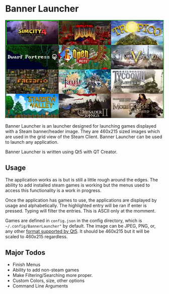 # Banner Launcher
![Example of Usage](example.gif)

Banner Launcher is an launcher designed for launching games displayed with a
Steam banner/header image. They are 460x215 sized images which are used in the
grid view of the Steam Client. Banner Launcher can be used to launch any
application.

Banner Launcher is written using Qt5 with QT Creator.

## Usage
The application works as is but is still a little rough around the edges.
The ability to add installed steam games is working but the menus used to
access this functionality is a work in progress.

Once the application has games to use, the applications are displayed by
usage and alphabetically. The highlighted entry will be ran if enter is
pressed. Typing will filter the entries. This is ASCII only at the momment.

Games are defined in `config.json` in the config directory, which is 
`~/.config/BannerLauncher"` by default.
The image can be JPEG, PNG, or, any other
[format supported by Qt5](http://doc.qt.io/qt-5/qtimageformats-index.html).
It should be 460x215 but it will be scaled to 460x215 regardless.

## Major Todos
- Finish Menus
- Ability to add non-steam games
- Make Filtering/Searching more proper.
- Custom Colors, size, other options
- Command Line Arguments
